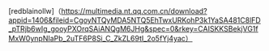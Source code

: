 [redblainollw]（https://multimedia.nt.qq.com.cn/download?appid=1406&fileid=CgoyNTQyMDA5NTQ5EhTwxURKohP3k1YaSA481C8lFD_pTRjb6wIg_gooyPXOrqSAiANQgM6JHg&spec=0&rkey=CAISKKSBekjVG1fMxW0ynpNIaPb_2uTF6P8Si_C_ZkZL69tI_2o5fYj4yac）